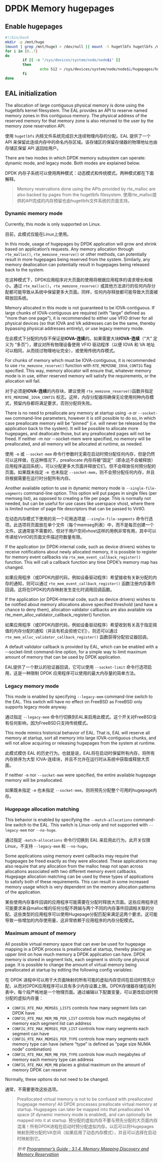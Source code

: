 # DPDK Memory hugepages

## Enable hugepages

```sh
#!/bin/bash
mkdir -p /mnt/huge
(mount | grep /mnt/huge) > /dev/null || mount -t hugetlbfs hugetlbfs /mnt/huge
for i in {0..7}
do
        if [[ -e "/sys/devices/system/node/node$i" ]]
        then
                echo 512 > /sys/devices/system/node/node$i/hugepages/hugepages-2048kB/nr_hugepages
        fi
done
```

## EAL initialization

The allocation of large contiguous physical memory is done using the hugetlbfs kernel filesystem. The EAL provides an API to reserve named memory zones in this contiguous memory. The physical address of the reserved memory for that memory zone is also returned to the user by the memory zone reservation API.

使用 `hugetlbfs` 内核文件系统完成巨大连续物理内存的分配。EAL 提供了一个 API 来保留此连续内存中的命名内存区域。该存储区的保留存储器的物理地址也由存储区保留 API 返回给用户。

There are two modes in which DPDK memory subsystem can operate: dynamic mode, and legacy mode. Both modes are explained below.

DPDK 内存子系统可以使用两种模式：动态模式和传统模式。两种模式都在下面解释。

> Memory reservations done using the APIs provided by rte_malloc are also backed by pages from the hugetlbfs filesystem.
> 使用rte_malloc提供的API完成的内存预留也由hugetlbfs文件系统的页面支持。

### Dynamic memory mode

Currently, this mode is only supported on Linux.

目前，此模式仅能在Linux上使用。

In this mode, usage of hugepages by DPDK application will grow and shrink based on application’s requests. Any memory allocation through `rte_malloc()`, `rte_memzone_reserve()` or other methods, can potentially result in more hugepages being reserved from the system. Similarly, any memory deallocation can potentially result in hugepages being released back to the system.

在这种模式下，DPDK应用程序对大页面的使用将根据应用程序的请求增长和缩小。通过 `rte_malloc()`，`rte_memzone_reserve()` 或其他方法进行的任何内存分配都可能导致从系统中保留更多大页面。同样，任何内存释放都可能导致大页面被释放回系统。

Memory allocated in this mode is not guaranteed to be IOVA-contiguous. If large chunks of IOVA-contiguous are required (with "large" defined as "more than one page"), it is recommended to either use VFIO driver for all physical devices (so that IOVA and VA addresses can be the same, thereby bypassing physical addresses entirely), or use legacy memory mode.

在此模式下分配的内存不保证是**IOVA-连续**的。如果需要大块**IOVA-连续**（“大” 定义为 “多页”），建议对所有物理设备使用 VFIO 驱动程序（以便 IOVA 和 VA 地址可以相同，从而绕过物理地址完全），或使用传统内存模式。

For chunks of memory which must be IOVA-contiguous, it is recommended to use `rte_memzone_reserve()` function with `RTE_MEMZONE_IOVA_CONTIG` flag specified. This way, memory allocator will ensure that, whatever memory mode is in use, either reserved memory will satisfy the requirements, or the allocation will fail.

对于必须是**IOVA-连续**的内存块，建议使用 `rte_memzone_reserve()`函数并指定 `RTE_MEMZONE_IOVA_CONTIG` 标志。这样，内存分配器将确保无论使用何种内存模式，预留内存都将满足要求，否则分配将失败。

There is no need to preallocate any memory at startup using `-m` or `--socket-mem` command-line parameters, however it is still possible to do so, in which case preallocate memory will be “pinned” (i.e. will never be released by the application back to the system). It will be possible to allocate more hugepages, and deallocate those, but any preallocated pages will not be freed. If neither -m nor --socket-mem were specified, no memory will be preallocated, and all memory will be allocated at runtime, as needed.

使用 `-m` 或 `--socket-mem` 命令行参数时无需在启动时预分配任何内存，但是仍然可以这样做，在这种情况下，preallocate 内存将被“固定”（即永远不会被释放）应用程序返回系统）。可以分配更多大页面并释放它们，但不会释放任何预分配的页面。如果既未指定 `-m `也未指定 `--socket-mem`，则不会预分配任何内存，并且将根据需要在运行时分配所有内存。

Another available option to use in dynamic memory mode is `--single-file-segments` command-line option. This option will put pages in single files (per memseg list), as opposed to creating a file per page. This is normally not needed, but can be useful for use cases like userspace vhost, where there is limited number of page file descriptors that can be passed to VirtIO.

在动态内存模式下使用的另一个可用选项是 `--single-file-segments` 命令行选项。此选项将页面放在单个文件（每个memseg列表）中，而不是每页创建一个文件。这通常是不需要的，但对于用户空间vhost这样的用例非常有用，其中可以传递给VirtIO的页面文件描述符数量有限。

If the application (or DPDK-internal code, such as device drivers) wishes to receive notifications about newly allocated memory, it is possible to register for memory event callbacks via `rte_mem_event_callback_register()` function. This will call a callback function any time DPDK’s memory map has changed.

如果应用程序（或DPDK内部代码，例如设备驱动程序）希望接收有关新分配的内存的通知，则可以通过 `rte_mem_event_callback_register()` 函数注册内存事件回调。这将在DPDK的内存映射发生变化时调用回调函数。

If the application (or DPDK-internal code, such as device drivers) wishes to be notified about memory allocations above specified threshold (and have a chance to deny them), allocation validator callbacks are also available via rte_mem_alloc_validator_callback_register() function.

如果应用程序（或DPDK内部代码，例如设备驱动程序）希望收到有关高于指定阈值的内存分配的通知（并且有机会拒绝它们），则还可以通过`rte_mem_alloc_validator_callback_register()` 函数获得分配验证器回调。

A default validator callback is provided by EAL, which can be enabled with a --socket-limit command-line option, for a simple way to limit maximum amount of memory that can be used by DPDK application.

EAL提供了一个默认的验证器回调，它可以使用 `--socket-limit` 命令行选项启用，这是一种限制 DPDK 应用程序可以使用的最大内存量的简单方法。

### Legacy memory mode

This mode is enabled by specifying `--legacy-mem` command-line switch to the EAL. This switch will have no effect on FreeBSD as FreeBSD only supports legacy mode anyway.

通过指定 `--legacy-mem` 命令行切换到EAL来启用此模式。这个开关对FreeBSD没有任何影响，因为FreeBSD只支持传统模式。

This mode mimics historical behavior of EAL. That is, EAL will reserve all memory at startup, sort all memory into large IOVA-contiguous chunks, and will not allow acquiring or releasing hugepages from the system at runtime.

此模式模仿 EAL 的历史行为。也就是说，EAL将在启动时保留所有内存，将所有内存排序为大型 IOVA-连续块，并且不允许在运行时从系统中获取或释放大页面。

If neither `-m` nor `--socket-mem` were specified, the entire available hugepage memory will be preallocated.

如果既未指定 `-m` 也未指定 `--socket-mem`，则将预先分配整个可用的hugepage内存。

### Hugepage allocation matching

This behavior is enabled by specifying the `--match-allocations` command-line switch to the EAL. This switch is Linux-only and not supported with `--legacy-mem` nor `--no-huge`.

通过指定 `-match-allocations` 命令行切换到 EAL 来启用此行为。此开关仅限 Linux，不支持 `--legacy-mem` 和 `--no-huge`。

Some applications using memory event callbacks may require that hugepages be freed exactly as they were allocated. These applications may also require that any allocation from the malloc heap not span across allocations associated with two different memory event callbacks. Hugepage allocation matching can be used by these types of applications to satisfy both of these requirements. This can result in some increased memory usage which is very dependent on the memory allocation patterns of the application.

某些使用内存事件回调的应用程序可能需要在分配时释放大页面。这些应用程序还可能要求来自malloc堆的任何分配不跨越与两个不同的内存事件回调相关联的分配。这些类型的应用程序可以使用Hugepage分配匹配来满足这两个要求。这可能导致一些增加的内存使用量，这非常依赖于应用程序的内存分配模式。

### Maximum amount of memory

All possible virtual memory space that can ever be used for hugepage mapping in a DPDK process is preallocated at startup, thereby placing an upper limit on how much memory a DPDK application can have. DPDK memory is stored in segment lists, each segment is strictly one physical page. It is possible to change the amount of virtual memory being preallocated at startup by editing the following config variables:

在 DPDK 进程中可以用于大页面映射的所有可能的虚拟内存空间在启动时预先分配，从而对DPDK应用程序可以具有多少内存设置上限。DPDK存储器存储在段列表中，每个段严格地是一个物理页面。通过编辑以下配置变量，可以更改启动时预分配的虚拟内存量：

* `CONFIG_RTE_MAX_MEMSEG_LISTS` controls how many segment lists can DPDK have
* `CONFIG_RTE_MAX_MEM_MB_PER_LIST` controls how much megabytes of memory each segment list can address
* `CONFIG_RTE_MAX_MEMSEG_PER_LIST` controls how many segments each segment can have
* `CONFIG_RTE_MAX_MEMSEG_PER_TYPE` controls how many segments each memory type can have (where “type” is defined as “page size NUMA node” combination)
* `CONFIG_RTE_MAX_MEM_MB_PER_TYPE` controls how much megabytes of memory each memory type can address
* `CONFIG_RTE_MAX_MEM_MB` places a global maximum on the amount of memory DPDK can reserve

Normally, these options do not need to be changed.

通常，不需要更改这些选项。

>Preallocated virtual memory is not to be confused with preallocated hugepage memory! All DPDK processes preallocate virtual memory at startup. Hugepages can later be mapped into that preallocated VA space (if dynamic memory mode is enabled), and can optionally be mapped into it at startup.
预分配的虚拟内存不要与预先分配的大页面内存混淆！所有DPDK进程在启动时预分配虚拟内存。以后可以将Hugepages映射到预分配的VA空间（如果启用了动态内存模式），并且可以选择在启动时映射到它。

>*参考 [Programmer’s Guide : 3.1.4. Memory Mapping Discovery and Memory Reservation](https://doc.dpdk.org/guides/prog_guide/env_abstraction_layer.html)*